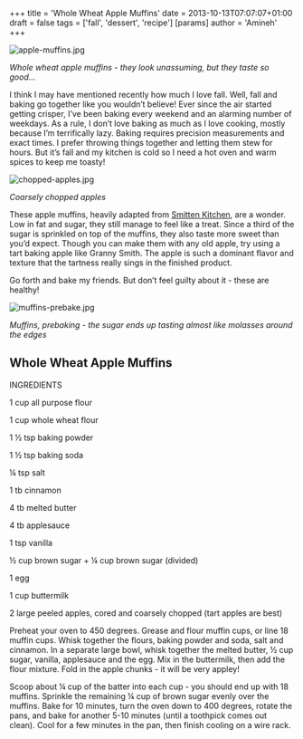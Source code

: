 +++
title = 'Whole Wheat Apple Muffins'
date = 2013-10-13T07:07:07+01:00
draft = false
tags = ['fall', 'dessert', 'recipe']
[params]
author = 'Amineh'
+++

![apple-muffins.jpg](/apple-muffins.jpg)

*Whole wheat apple muffins - they look unassuming, but they taste so good...*

I think I may have mentioned recently how much I love fall. Well, fall and baking go together like you wouldn’t believe!
Ever since the air started getting crisper, I’ve been baking every weekend and an alarming number of weekdays. As a
rule, I don’t love baking as much as I love cooking, mostly because I’m terrifically lazy. Baking requires precision
measurements and exact times. I prefer throwing things together and letting them stew for hours. But it’s fall and my
kitchen is cold so I need a hot oven and warm spices to keep me toasty!

![chopped-apples.jpg](/chopped-apples.jpg)

*Coarsely chopped apples*

These apple muffins, heavily adapted from [Smitten Kitchen](http://smittenkitchen.com/blog/2008/04/whole-wheat-apple-muffins/), are a wonder. Low in fat and sugar, they still manage to feel
like a treat. Since a third of the sugar is sprinkled on top of the muffins, they also taste more sweet than you’d
expect. Though you can make them with any old apple, try using a tart baking apple like Granny Smith. The apple is such
a dominant flavor and texture that the tartness really sings in the finished product.

Go forth and bake my friends. But don’t feel guilty about it - these are healthy!

![muffins-prebake.jpg](/muffins-prebake.jpg)

*Muffins, prebaking - the sugar ends up tasting almost like molasses around the edges*

## Whole Wheat Apple Muffins

INGREDIENTS

1 cup all purpose flour

1 cup whole wheat flour

1 ½ tsp baking powder

1 ½ tsp baking soda

¼ tsp salt

1 tb cinnamon

4 tb melted butter

4 tb applesauce

1 tsp vanilla

½ cup brown sugar + ¼ cup brown sugar (divided)

1 egg

1 cup buttermilk

2 large peeled apples, cored and coarsely chopped (tart apples are best)

Preheat your oven to 450 degrees. Grease and flour muffin cups, or line 18 muffin cups. Whisk together the flours,
baking powder and soda, salt and cinnamon. In a separate large bowl, whisk together the melted butter, ½ cup sugar,
vanilla, applesauce and the egg. Mix in the buttermilk, then add the flour mixture. Fold in the apple chunks - it will
be very appley!

Scoop about ¼ cup of the batter into each cup - you should end up with 18 muffins. Sprinkle the remaining ¼ cup of brown
sugar evenly over the muffins. Bake for 10 minutes, turn the oven down to 400 degrees, rotate the pans, and bake for
another 5-10 minutes (until a toothpick comes out clean). Cool for a few minutes in the pan, then finish cooling on a
wire rack.

